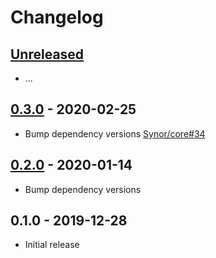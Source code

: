 # Changelog

## [Unreleased]

- ...

## [0.3.0] - 2020-02-25

- Bump dependency versions [Synor/core#34](https://github.com/Synor/core/issues/34)

## [0.2.0] - 2020-01-14

- Bump dependency versions

## 0.1.0 - 2019-12-28

- Initial release

[unreleased]: https://github.com/Synor/database-postgresql/compare/0.3.0...HEAD
[0.3.0]: https://github.com/Synor/database-postgresql/compare/0.2.0...0.3.0
[0.2.0]: https://github.com/Synor/database-postgresql/compare/0.1.0...0.2.0
